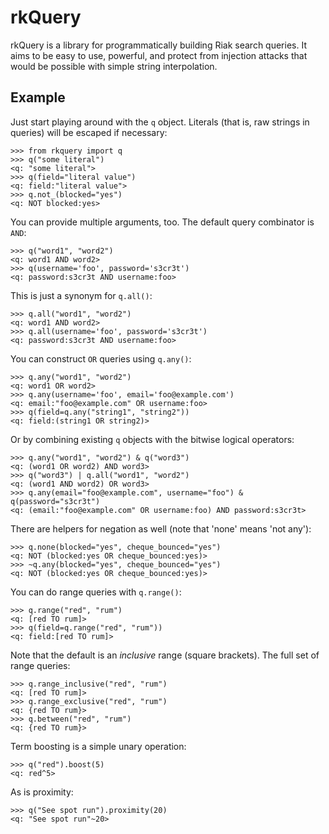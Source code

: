 # rkQuery

rkQuery is a library for programmatically building Riak search queries. It aims
to be easy to use, powerful, and protect from injection attacks that would be
possible with simple string interpolation.


## Example

Just start playing around with the ``q`` object. Literals (that is, raw strings
in queries) will be escaped if necessary:

```pycon
>>> from rkquery import q
>>> q("some literal")
<q: "some literal">
>>> q(field="literal value")
<q: field:"literal value">
>>> q.not_(blocked="yes")
<q: NOT blocked:yes>
```

You can provide multiple arguments, too. The default query combinator is `AND`:

```pycon
>>> q("word1", "word2")
<q: word1 AND word2>
>>> q(username='foo', password='s3cr3t')
<q: password:s3cr3t AND username:foo>
```

This is just a synonym for `q.all()`:

```pycon
>>> q.all("word1", "word2")
<q: word1 AND word2>
>>> q.all(username='foo', password='s3cr3t')
<q: password:s3cr3t AND username:foo>
```

You can construct `OR` queries using `q.any()`:

```pycon
>>> q.any("word1", "word2")
<q: word1 OR word2>
>>> q.any(username='foo', email='foo@example.com')
<q: email:"foo@example.com" OR username:foo>
>>> q(field=q.any("string1", "string2"))
<q: field:(string1 OR string2)>
```

Or by combining existing `q` objects with the bitwise logical operators:

```pycon
>>> q.any("word1", "word2") & q("word3")
<q: (word1 OR word2) AND word3>
>>> q("word3") | q.all("word1", "word2")
<q: (word1 AND word2) OR word3>
>>> q.any(email="foo@example.com", username="foo") & q(password="s3cr3t")
<q: (email:"foo@example.com" OR username:foo) AND password:s3cr3t>
```

There are helpers for negation as well (note that 'none' means 'not any'):

```pycon
>>> q.none(blocked="yes", cheque_bounced="yes")
<q: NOT (blocked:yes OR cheque_bounced:yes)>
>>> ~q.any(blocked="yes", cheque_bounced="yes")
<q: NOT (blocked:yes OR cheque_bounced:yes)>
```

You can do range queries with `q.range()`:

```pycon
>>> q.range("red", "rum")
<q: [red TO rum]>
>>> q(field=q.range("red", "rum"))
<q: field:[red TO rum]>
```

Note that the default is an *inclusive* range (square brackets). The full set
of range queries:

```pycon
>>> q.range_inclusive("red", "rum")
<q: [red TO rum]>
>>> q.range_exclusive("red", "rum")
<q: {red TO rum}>
>>> q.between("red", "rum")
<q: {red TO rum}>
```

Term boosting is a simple unary operation:

```pycon
>>> q("red").boost(5)
<q: red^5>
```

As is proximity:

```pycon
>>> q("See spot run").proximity(20)
<q: "See spot run"~20>
```
